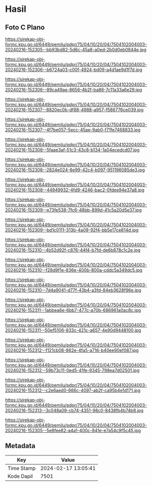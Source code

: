 # Hasil

## Foto C Plano

https://sirekap-obj-formc.kpu.go.id/6449/pemilu/pdpr/75/04/10/20/04/7504102004003-20240216-152305--bb93bd82-5d6c-45a8-a0ed-2b0d0eb0844e.jpg

https://sirekap-obj-formc.kpu.go.id/6449/pemilu/pdpr/75/04/10/20/04/7504102004003-20240216-152306--b6724a03-c00f-4924-bd09-a4d1ae9d1f7d.jpg

https://sirekap-obj-formc.kpu.go.id/6449/pemilu/pdpr/75/04/10/20/04/7504102004003-20240216-152306--89ca49ae-8656-4b2f-ba86-7c11a33a6e29.jpg

https://sirekap-obj-formc.kpu.go.id/6449/pemilu/pdpr/75/04/10/20/04/7504102004003-20240216-152307--8820ec0b-df88-4988-a957-f586776ce039.jpg

https://sirekap-obj-formc.kpu.go.id/6449/pemilu/pdpr/75/04/10/20/04/7504102004003-20240216-152307--4f7be057-5ecc-45ae-9ab0-f71fe7468833.jpg

https://sirekap-obj-formc.kpu.go.id/6449/pemilu/pdpr/75/04/10/20/04/7504102004003-20240216-152308--5faae3af-51c3-43c8-b134-1a04ecedcd07.jpg

https://sirekap-obj-formc.kpu.go.id/6449/pemilu/pdpr/75/04/10/20/04/7504102004003-20240216-152308--2824e024-8e99-42c4-b097-951196085de3.jpg

https://sirekap-obj-formc.kpu.go.id/6449/pemilu/pdpr/75/04/10/20/04/7504102004003-20240216-152308--44949932-4fd9-4246-bac2-0fdee94e37a8.jpg

https://sirekap-obj-formc.kpu.go.id/6449/pemilu/pdpr/75/04/10/20/04/7504102004003-20240216-152309--e73fe538-7fc6-48bb-899d-41c5a20d5e37.jpg

https://sirekap-obj-formc.kpu.go.id/6449/pemilu/pdpr/75/04/10/20/04/7504102004003-20240216-152309--bd1c0111-313b-4a09-92f4-bb5e17ce814d.jpg

https://sirekap-obj-formc.kpu.go.id/6449/pemilu/pdpr/75/04/10/20/04/7504102004003-20240216-152310--4b52d92f-c876-44f4-b7fd-de6b878c1c2e.jpg

https://sirekap-obj-formc.kpu.go.id/6449/pemilu/pdpr/75/04/10/20/04/7504102004003-20240216-152310--f28d9f1e-836e-400b-800a-cddc5a349dc5.jpg

https://sirekap-obj-formc.kpu.go.id/6449/pemilu/pdpr/75/04/10/20/04/7504102004003-20240216-152310--7d4a9041-d77f-43b4-a3fd-84eb3628f96e.jpg

https://sirekap-obj-formc.kpu.go.id/6449/pemilu/pdpr/75/04/10/20/04/7504102004003-20240216-152311--1abbea6e-6bb7-477c-a70b-686961a0ac8c.jpg

https://sirekap-obj-formc.kpu.go.id/6449/pemilu/pdpr/75/04/10/20/04/7504102004003-20240216-152311--50ef5106-833c-421c-a657-4e90d9448100.jpg

https://sirekap-obj-formc.kpu.go.id/6449/pemilu/pdpr/75/04/10/20/04/7504102004003-20240216-152312--f121cb08-862e-4fa5-a716-b40ee90ef087.jpg

https://sirekap-obj-formc.kpu.go.id/6449/pemilu/pdpr/75/04/10/20/04/7504102004003-20240216-152312--59b73c11-0ed5-41fe-9345-798ea7d02501.jpg

https://sirekap-obj-formc.kpu.go.id/6449/pemilu/pdpr/75/04/10/20/04/7504102004003-20240216-152312--c2e6aed0-666c-4097-ab2f-ca95b4e1d171.jpg

https://sirekap-obj-formc.kpu.go.id/6449/pemilu/pdpr/75/04/10/20/04/7504102004003-20240216-152313--3c048a09-cb74-4351-98c0-8438fb4b74b8.jpg

https://sirekap-obj-formc.kpu.go.id/6449/pemilu/pdpr/75/04/10/20/04/7504102004003-20240216-152305--5e8fee82-a4a1-400c-841e-e7a54c9f5c45.jpg


## Metadata

| Key        | Value               |
| ---------- | ------------------- |
| Time Stamp | 2024-02-17 13:05:41 |
| Kode Dapil | 7501                |



